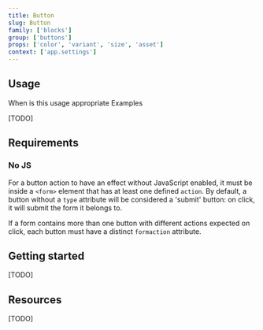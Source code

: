 ```yaml
---
title: Button
slug: Button
family: ['blocks']
group: ['buttons']
props: ['color', 'variant', 'size', 'asset']
context: ['app.settings']
---
```


## Usage

When is this usage appropriate
Examples

[TODO]

## Requirements

### No JS

For a button action to have an effect without JavaScript enabled, it must be inside a `<form>` element that has at least one defined `action`. By default, a button without a `type` attribute will be considered a 'submit' button: on click, it will submit the form it belongs to.

If a form contains more than one button with different actions expected on click, each button must have a distinct `formaction` attribute.

## Getting started

[TODO]

## Resources

[TODO]
